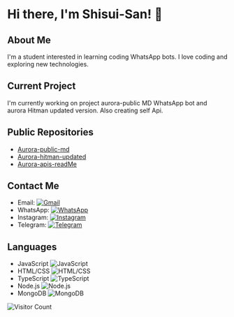 # Hi there, I'm Shisui-San! 👋

## About Me
I'm a student interested in learning coding WhatsApp bots. I love coding and exploring new technologies.

## Current Project
I'm currently working on project aurora-public MD WhatsApp bot and aurora Hitman updated version. Also creating self Api.

## Public Repositories
- [Aurora-public-md](Link)
- [Aurora-hitman-updated](Link)
- [Aurora-apis-readMe](Link)

## Contact Me
- Email: [![Gmail](https://img.shields.io/badge/-Gmail-white)](mailto:banerjeetrisit161@gmail.com)
- WhatsApp: [![WhatsApp](https://img.shields.io/badge/-WhatsApp-brightgreen)](https://wa.me/+918961331275)
- Instagram: [![Instagram](https://img.shields.io/badge/Instagram-itz_uchihashisui-red)](https://www.instagram.com/itz_uchihashisui?igshid=ZGUzMzM3NWJiOQ==)
- Telegram: [![Telegram](https://img.shields.io/badge/Telegram-YourTelegramUsername-blue)](https://t.me/YourTelegramUsername)

## Languages
- JavaScript ![JavaScript](https://img.shields.io/badge/-JavaScript-yellow)
- HTML/CSS ![HTML/CSS](https://img.shields.io/badge/-HTML%2FCSS-orange)
- TypeScript ![TypeScript](https://img.shields.io/badge/-TypeScript-blue)
- Node.js ![Node.js](https://img.shields.io/badge/-Node.js-green)
- MongoDB ![MongoDB](https://img.shields.io/badge/-MongoDB-brightgreen)

![Visitor Count](https://profile-counter.glitch.me/{Kingshisui00}/count.svg)
